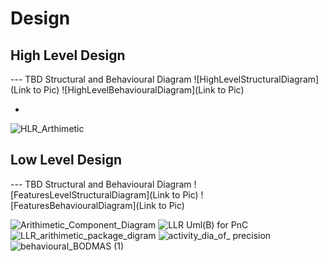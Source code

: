 # Design

## High Level Design 

--- TBD Structural and Behavioural Diagram
![HighLevelStructuralDiagram](Link to Pic)
![HighLevelBehaviouralDiagram](Link to Pic)

*
![HLR_Arthimetic](https://user-images.githubusercontent.com/78872643/107881235-7b5ccc00-6f09-11eb-8323-328c0d0825d1.png)





## Low Level Design 

--- TBD Structural and Behavioural Diagram
![FeaturesLevelStructuralDiagram](Link to Pic)
![FeaturesBehaviouralDiagram](Link to Pic)

![Arithimetic_Component_Diagram](https://user-images.githubusercontent.com/78872643/107881200-55cfc280-6f09-11eb-958a-b920bd6ea864.png)
![LLR Uml(B) for PnC](https://user-images.githubusercontent.com/78872643/107881609-0b4f4580-6f0b-11eb-8932-6801cbc59e5b.jpg)
![LLR_arithimetic_package_digram](https://user-images.githubusercontent.com/78872643/107881625-27eb7d80-6f0b-11eb-98b0-4b4714a7e513.png)
![activity_dia_of_ precision](https://user-images.githubusercontent.com/78872643/107881635-36399980-6f0b-11eb-853f-3868de7f7e23.png)
![behavioural_BODMAS (1)](https://user-images.githubusercontent.com/78872643/107881667-5d906680-6f0b-11eb-9ac5-777fbc8a151f.jpeg)
